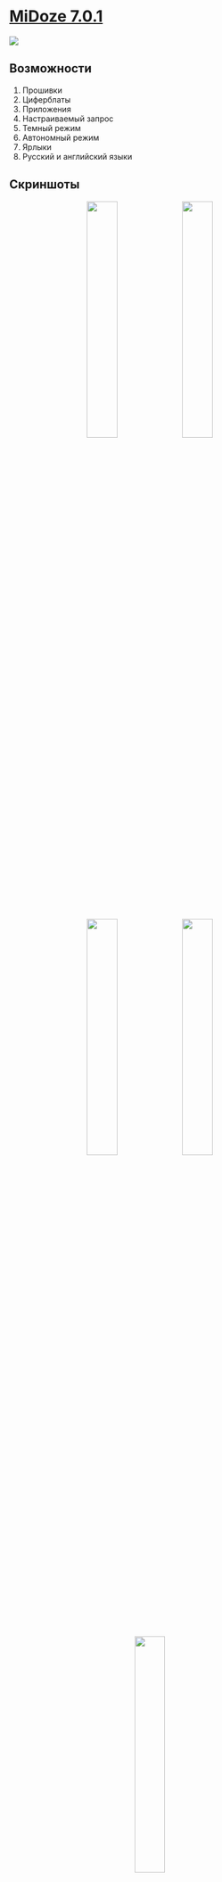 # <a href="https://github.com/Keddnyo/MiDoze/releases/latest">MiDoze 7.0.1</a>

<a href="https://github.com/Keddnyo/MiDoze/releases"><img src="https://img.shields.io/github/downloads/keddnyo/midoze/total?style=for-the-badge"></a>

## Возможности
1. Прошивки
2. Циферблаты
3. Приложения
4. Настраиваемый запрос
5. Темный режим
6. Автономный режим
7. Ярлыки
8. Русский и английский языки

## Скриншоты
<p align="center">
  <img src="https://user-images.githubusercontent.com/65981689/189423175-c022af59-6292-4fae-8037-c1e9664f4d89.png" max-width="100%" width="33%">
  <img src="https://user-images.githubusercontent.com/65981689/189423179-fcddb2a6-f5e7-497d-98dc-9d64d75a07bf.png" max-width="100%" width="33%">
  <img src="https://user-images.githubusercontent.com/65981689/189423180-a9d87b26-234a-4607-bed6-4e06c30db8c3.png" max-width="100%" width="33%">
  <img src="https://user-images.githubusercontent.com/65981689/189423181-5bbe7a7e-986d-4608-93ac-3c8d4d61fedc.png" max-width="100%" width="33%">
  <img src="https://user-images.githubusercontent.com/65981689/189423182-befed866-96ed-43b2-836e-6051e83c69ad.png" max-width="100%" width="33%">
</p>

[Show on English](https://github.com/Keddnyo/MiDoze/blob/master/README.md)
